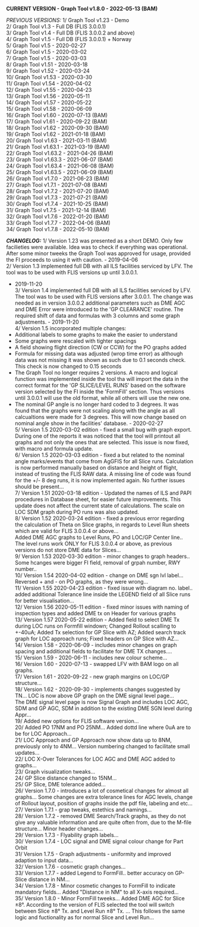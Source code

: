 **CURRENT VERSION - Graph Tool v1.8.0 - 2022-05-13 (BAM)**

*PREVIOUS VERSIONS:*
1/ Graph Tool v1.23 - Demo  
2/ Graph Tool v1.3 - Full DB (FLIS 3.0.0.1)  
3/ Graph Tool v1.4 - Full DB (FLIS 3.0.0.2 and above)  
4/ Graph Tool v1.5 - Full DB (FLIS 3.0.0.1) + Norway  
5/ Graph Tool v1.5 - 2020-02-27  
6/ Graph Tool v1.5 - 2020-03-02  
7/ Graph Tool v1.5 - 2020-03-03  
8/ Graph Tool v1.51 - 2020-03-18  
9/ Graph Tool v1.52 - 2020-03-24  
10/ Graph Tool v1.53 - 2020-03-30  
11/ Graph Tool v1.54 - 2020-04-02  
12/ Graph Tool v1.55 - 2020-04-23  
13/ Graph Tool v1.56 - 2020-05-11  
14/ Graph Tool v1.57 - 2020-05-22  
15/ Graph Tool v1.58 - 2020-06-09  
16/ Graph Tool v1.60 - 2020-07-13 (BAM)  
17/ Graph Tool v1.61 - 2020-09-22 (BAM)  
18/ Graph Tool v1.62 - 2020-09-30 (BAM)  
19/ Graph Tool v1.62 - 2021-01-18 (BAM)  
20/ Graph Tool v1.63 - 2021-03-11 (BAM)  
21/ Graph Tool v1.63.1 - 2021-03-19 (BAM)  
22/ Graph Tool v1.63.2 - 2021-04-26 (BAM)  
23/ Graph Tool v1.63.3 - 2021-06-07 (BAM)  
24/ Graph Tool v1.63.4 - 2021-06-08 (BAM)  
25/ Graph Tool v1.63.5 - 2021-06-09 (BAM)  
26/ Graph Tool v1.7.0 - 2021-06-23 (BAM)  
27/ Graph Tool v1.7.1 - 2021-07-08 (BAM)  
28/ Graph Tool v1.7.2 - 2021-07-20 (BAM)  
29/ Graph Tool v1.7.3 - 2021-07-21 (BAM)  
30/ Graph Tool v1.7.4 - 2021-10-25 (BAM)  
31/ Graph Tool v1.7.5 - 2021-12-14 (BAM)  
32/ Graph Tool v1.7.6 - 2022-01-20 (BAM)  
33/ Graph Tool v1.7.7 - 2022-04-06 (BAM)  
34/ Graph Tool v1.7.8 - 2022-05-10 (BAM)  

***CHANGELOG:***
1/ Version 1.23 was presented as a short DEMO. Only few facilieties were
available. Idea was to check if everything was operational. After some
minor tweeks the Graph Tool was approved for usage, provided the FI 
proceeds to using it with caution. - 2019-04-06  
2/ Version 1.3 implemented full DB with all ILS facilities serviced by
LFV. The tool was to be used with FLIS versions up until 3.0.0.1.
- 2019-11-20  
3/ Version 1.4 implemented full DB with all ILS facilities serviced by
LFV. The tool was to be used with FLIS versions after 3.0.0.1. 
The change was needed as in version 3.0.0.2 additional parameters such
as DME AGC and DME Error were introduced to the 'GP CLEARANCE' routine.
The required shift of data and formulas with 3 columns and some graph 
adjustments. - 2019-11-20  
4/ Version 1.5 incorporated multiple changes:  
- Additional labels to some graphs to make the easier to understand
- Some graphs were rescaled with tighter spacings
- A field showing flight direction (CW or CCW) for the PO graphs added
- Formula for missing data was adjusted (wrop time error) as although
data was not missing it was shown as such due to 0.1 seconds check. 
This check is now changed to 0.15 seconds
- The Graph Tool no longer requires 2 versions. A macro and logical
function was implemented inside the tool tha will import the data in the
correct format for the 'GP SLICE/LEVEL RUNS' based on the software version
selected by the FI inside the 'FormFill' section. Thus versions until 
3.0.0.1 will use the old format, while all others will use the new one.
- The nominal GP angle is no longer hard coded to 3 degrees. It was 
found that the graphs were not scaling along with the angle as all 
calcualtions were made for 3 degrees. This will now change based on 
nominal angle show in the facilities' database. - 2020-02-27  
5/ Version 1.5 2020-03-02 edition - fixed a small bug with graph export.
During one of the reports it was noticed that the tool will printout all
graphs and not only the ones that are selected. This issue is now fixed,
with macro and formula update.  
6/ Version 1.5 2020-03-03 edition - fixed a but related to the nominal
angle marks/events that come from AgGFIS for all Slice runs. Calculation
is now performed manually based on distance and height of flight,
instead of trusting the FLIS RAW data. A missing line of code was found
for the +/- 8 deg runs, it is now implemented again. No further issues
should be present...  
7/ Version 1.51 2020-03-18 edition - Updated the names of ILS and PAPI 
procedures in Database sheet, for easier future improvements. 
This update does not affect the current state of calculations. The scale
on LOC SDM graph during PO runs was also updated.  
8/ Version 1.52 2020-03-24 edition - fixed a previous error regarding
the calculation of Theta on Slice graphs, in regards to Level Run sheets
which are valid for FLIS 3.0.0.4 or above...   
Added DME AGC graphs to Level Runs, PO and LOC/GP Center line.. 
The level runs work ONLY for FLIS 3.0.0.4 or above, as previous versions
do not store DME data for Slices...  
9/ Version 1.53 2020-03-30 edition - minor changes to graph headers..
Some hcanges were bigger FI field, removal of grpah number, RWY number..  
10/ Version 1.54 2020-04-02 edition - change on DME sgn lvl label...
Reversed + and - on PO graphs, as they were wrong...  
11/ Version 1.55 2020-04-23 edition - fixed issue with diagram no. 
label.. added additional Tolerance line inside the LEGEND field of 
all Slice runs for better visualisation...  
12/ Version 1.56 2020-05-11 edition - fixed minor issues with naming of
inspection types and added DME tx on Header for various graphs  
13/ Version 1.57 2020-05-22 edition - Added field to select DME Tx 
during LOC runs on Formfill windown; Changed Rollout scalling to +-40uA;
Added Tx selection for GP Slice with AZ; Added search track graph for
LOC approach runs; Fixed headers on GP Slice with AZ...  
14/ Version 1.58 - 2020-06-09 - includes minor changes on graph spacing
and additional fields to facilitate for DME TX changes....  
15/ Version 1.59 - 2020-06-11 - includes new colour scheme...  
16/ Version 1.60 - 2020-07-13 - swapped LFV with BAM logo on all graphs.  
17/ Version 1.61 - 2020-09-22 - new graph margins on LOC/GP structure...  
18/ Version 1.62 - 2020-09-30 - implements changes suggested by TN...
LOC is now above GP graph on the DME signal level page...  
The DME signal level page is now Signal Graph and includes LOC AGC, SDM
and GP AGC, SDM in addition to the existing DME SGN level during Appr...  
19/ Added new options for FLIS software version...  
20/ Added PO 17NM and PO 25NM... Added dottd line where 0uA are to be
for LOC Approach...  
21/ LOC Approach and GP Approach now show data up to 8NM, previously
only to 4NM... Version numbering changed to facilitate small updates...  
22/ LOC X-Over Tolerances for LOC AGC and DME AGC added to graphs...  
23/ Graph visualization tweaks...  
24/ GP Slice distance changed to 15NM...  
25/ GP Slice, DME tolerance added...  
26/ Version 1.7.0 - introduces a lot of cosmetical changes for almost
all graphs... Some changes are extra tolerance lines for AGC levels,
change of Rollout layout, position of graphs inside the pdf file,
labeling and etc...  
27/ Version 1.7.1 - grap tweaks, estethics and namings...  
28/ Version 1.7.2 - removed DME Search/Track graphs, as they do not give
any valuable information and are quite often from, due to the M-file
structure... Minor header changes...  
29/ Version 1.7.3 - Flyability graph labels...  
30/ Version 1.7.4 - LOC signal and DME signal colour change for Part Orbit  
31/ Version 1.7.5 - Graph adjustments - uniformity and improved adaption 
to input data...  
32/ Version 1.7.6 - cosmetic graph changes...  
33/ Version 1.7.7 - added Legend to FormFill.. better accuracy on GP-Slice
distance in NM...  
34/ Version 1.7.8 - Minor cosmetic changes to FormFill to indicate 
mandatory fields... Added "Distance in NM" to all X-axis required...  
35/ Version 1.8.0 - Minor FormFill tweeks... Added DME AGC for Slice ±8°.
According to the version of FLIS selected the tool will switch between
Slice ±8° Tx. and Level Run ±8° Tx. ... This follows the same logic and
fuctionality as for normal Slice and Level Run...  
